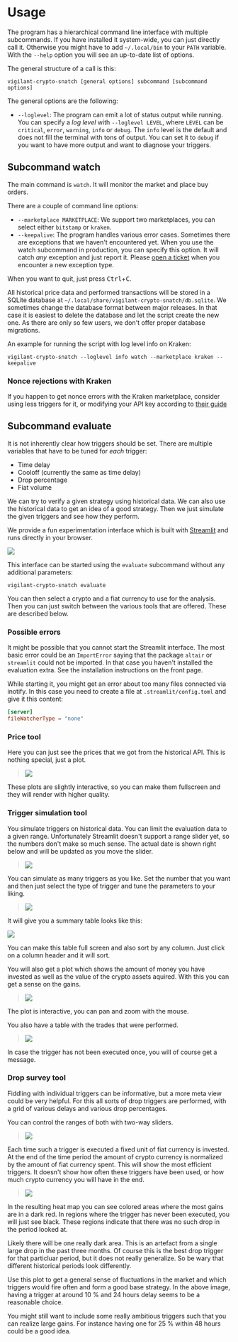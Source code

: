 # Usage

The program has a hierarchical command line interface with multiple subcommands. If you have installed it system-wide, you can just directly call it. Otherwise you might have to add `~/.local/bin` to your `PATH` variable. With the `--help` option you will see an up-to-date list of options.

The general structure of a call is this:

```
vigilant-crypto-snatch [general options] subcommand [subcommand options]
```

The general options are the following:

- `--loglevel`: The program can emit a lot of status output while running. You can specify a *log level* with `--loglevel LEVEL`, where `LEVEL` can be `critical`, `error`, `warning`, `info` or `debug`. The `info` level is the default and does not fill the terminal with tons of output. You can set it to `debug` if you want to have more output and want to diagnose your triggers.

## Subcommand watch

The main command is `watch`.  It will monitor the market and place buy orders.

There are a couple of command line options:

- `--marketplace MARKETPLACE`: We support two marketplaces, you can select either `bitstamp` or `kraken`.
- `--keepalive`: The program handles various error cases. Sometimes there are exceptions that we haven't encountered yet. When you use the watch subcommand in production, you can specify this option. It will catch *any* exception and just report it. Please [open a ticket](https://github.com/martin-ueding/vigilant-crypto-snatch/issues) when you encounter a new exception type.

When you want to quit, just press <kbd>Ctrl</kbd>+<kbd>C</kbd>.

All historical price data and performed transactions will be stored in a SQLite database at `~/.local/share/vigilant-crypto-snatch/db.sqlite`. We sometimes change the database format between major releases. In that case it is easiest to delete the database and let the script create the new one. As there are only so few users, we don't offer proper database migrations.

An example for running the script with log level info on Kraken:

```
vigilant-crypto-snatch --loglevel info watch --marketplace kraken --keepalive
```

### Nonce rejections with Kraken

If you happen to get nonce errors with the Kraken marketplace, consider using less triggers for it, or modifying your API key according to [their guide](https://support.kraken.com/hc/en-us/articles/360001148063-Why-am-I-getting-Invalid-Nonce-Errors-)

## Subcommand evaluate

It is not inherently clear how triggers should be set. There are multiple variables that have to be tuned for *each* trigger:

- Time delay
- Cooloff (currently the same as time delay)
- Drop percentage
- Fiat volume

We can try to verify a given strategy using historical data. We can also use the historical data to get an idea of a good strategy. Then we just simulate the given triggers and see how they perform.

We provide a fun experimentation interface which is built with [Streamlit](https://streamlit.io/) and runs directly in your browser.

![](streamlit.png)

This interface can be started using the `evaluate` subcommand without any additional parameters:

```
vigilant-crypto-snatch evaluate
```

You can then select a crypto and a fiat currency to use for the analysis. Then you can just switch between the various tools that are offered. These are described below.

### Possible errors

It might be possible that you cannot start the Streamlit interface. The most basic error could be an `ImportError` saying that the package `altair` or `streamlit` could not be imported. In that case you haven't installed the evaluation extra. See the installation instructions on the front page.

While starting it, you might get an error about too many files connected via inotify. In this case you need to create a file at `.streamlit/config.toml` and give it this content:

```toml
[server]
fileWatcherType = "none"
```

### Price tool

Here you can just see the prices that we got from the historical API. This is nothing special, just a plot.

> ![](price-plot.png)

These plots are slightly interactive, so you can make them fullscreen and they will render with higher quality.

### Trigger simulation tool

You simulate triggers on historical data. You can limit the evaluation data to a given range. Unfortunately Streamlit doesn't support a range slider yet, so the numbers don't make so much sense. The actual date is shown right below and will be updated as you move the slider.

> ![](triggers-date-range.png)

You can simulate as many triggers as you like. Set the number that you want and then just select the type of trigger and tune the parameters to your liking.

> ![](trigger-parameters.png)

It will give you a summary table looks like this:

![](triggers-summary-table.png)

You can make this table full screen and also sort by any column. Just click on a column header and it will sort.

You will also get a plot which shows the amount of money you have invested as well as the value of the crypto assets aquired. With this you can get a sense on the gains.

> ![](trigger-plot.png)

The plot is interactive, you can pan and zoom with the mouse.

You also have a table with the trades that were performed.

> ![](trigger-table.png)

In case the trigger has not been executed once, you will of course get a message.

### Drop survey tool

Fiddling with individual triggers can be informative, but a more meta view could be very helpful. For this all sorts of drop triggers are performed, with a grid of various delays and various drop percentages.

You can control the ranges of both with two-way sliders.

> ![](drop-sliders.png)

Each time such a trigger is executed a fixed unit of fiat currency is invested. At the end of the time period the amount of crypto currency is normalized by the amount of fiat currency spent. This will show the most efficient triggers. It doesn't show how often these triggers have been used, or how much crypto currency you will have in the end.

> ![](drop-heatmap.png)

In the resulting heat map you can see colored areas where the most gains are in a dark red. In regions where the trigger has never been executed, you will just see black. These regions indicate that there was no such drop in the period looked at.

Likely there will be one really dark area. This is an artefact from a single large drop in the past three months. Of course this is the best drop trigger for that particluar period, but it does not really generalize. So be wary that different historical periods look differently.

Use this plot to get a general sense of fluctuations in the market and which triggers would fire often and form a good base strategy. In the above image, having a trigger at around 10 % and 24 hours delay seems to be a reasonable choice.

You might still want to include some really ambitious triggers such that you can realize large gains. For instance having one for 25 % within 48 hours could be a good idea.